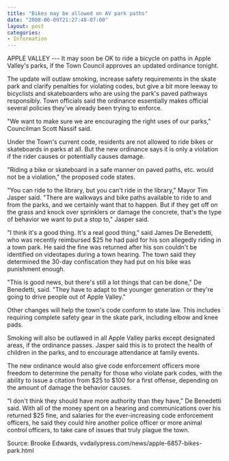 ```yaml
---
title: "Bikes may be allowed on AV park paths"
date: "2008-06-09T21:27:48-07:00"
layout: post
categories:
- Information
---
```


APPLE VALLEY --- It may soon be OK to ride a bicycle on paths in Apple Valley's parks, if the Town Council approves an updated ordinance tonight.  
  
The update will outlaw smoking, increase safety requirements in the skate park and clarify penalties for violating codes, but give a bit more leeway to bicyclists and skateboarders who are using the park's paved pathways responsibly. Town officials said the ordinance essentially makes official several policies they've already been trying to enforce.

"We want to make sure we are encouraging the right uses of our parks," Councilman Scott Nassif said.

Under the Town's current code, residents are not allowed to ride bikes or skateboards in parks at all. But the new ordinance says it is only a violation if the rider causes or potentially causes damage.

"Riding a bike or skateboard in a safe manner on paved paths, etc. would not be a violation," the proposed code states.

"You can ride to the library, but you can't ride in the library," Mayor Tim Jasper said. "There are walkways and bike paths available to ride to and from the parks, and we certainly want that to happen. But if they get off on the grass and knock over sprinklers or damage the concrete, that's the type of behavior we want to put a stop to," Jasper said.

"I think it's a good thing. It's a real good thing," said James De Benedetti, who was recently reimbursed $25 he had paid for his son allegedly riding in a town park. He said the fine was returned after his son couldn't be identified on videotapes during a town hearing. The town said they determined the 30-day confiscation they had put on his bike was punishment enough.

"This is good news, but there's still a lot things that can be done," De Benedetti, said. "They have to adapt to the younger generation or they're going to drive people out of Apple Valley."

Other changes will help the town's code conform to state law. This includes requiring complete safety gear in the skate park, including elbow and knee pads.

Smoking will also be outlawed in all Apple Valley parks except designated areas, if the ordinance passes. Jasper said this is to protect the health of children in the parks, and to encourage attendance at family events.

The new ordinance would also give code enforcement officers more freedom to determine the penalty for those who violate park codes, with the ability to issue a citation from $25 to $100 for a first offense, depending on the amount of damage the behavior causes.

"I don't think they should have more authority than they have," De Benedetti said. With all of the money spent on a hearing and communications over his returned $25 fine, and salaries for the ever-increasing code enforcement officers, he said they could hire another police officer or more animal control officers, to take care of issues that truly plague the town.

Source: Brooke Edwards, vvdailypress.com/news/apple-6857-bikes-park.html